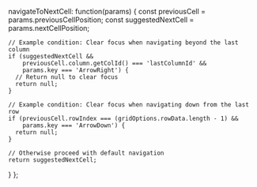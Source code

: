 navigateToNextCell: function(params) {
    const previousCell = params.previousCellPosition;
    const suggestedNextCell = params.nextCellPosition;
    
    // Example condition: Clear focus when navigating beyond the last column
    if (suggestedNextCell && 
        previousCell.column.getColId() === 'lastColumnId' && 
        params.key === 'ArrowRight') {
      // Return null to clear focus
      return null;
    }
    
    // Example condition: Clear focus when navigating down from the last row
    if (previousCell.rowIndex === (gridOptions.rowData.length - 1) && 
        params.key === 'ArrowDown') {
      return null;
    }
    
    // Otherwise proceed with default navigation
    return suggestedNextCell;
  }
};
